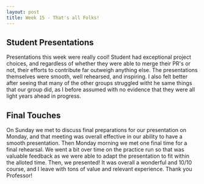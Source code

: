 ```yaml
---
layout: post
title: Week 15 - That's all Folks!
---
```



## Student Presentations
Presentations this week were really cool! Student had exceptional project choices, and regardless of whether they were able to merge their PR's or not, their efforts to contribute far outweigh anything else. The presentations themselves were smooth, well rehearsed, and inspiring. I also felt better after seeing that many of the other groups struggled witht he same things that our group did, as I before assumed with no evidence that they were all light years ahead in progress. 


## Final Touches
On Sunday we met to discuss final preparations for our presentation on Monday, and that meeting was overall effective in our ability to have a smooth presentation. Then Monday morning we met one final time for a final rehearsal. We went a bit over time on the practice run so that was valuable feedback as we were able to adapt the presentation to fit within the alloted time. Then, we presented! It was overall a wonderful and 10/10 course, and I leave with tons of value and relevant experience. Thank you Professor!
